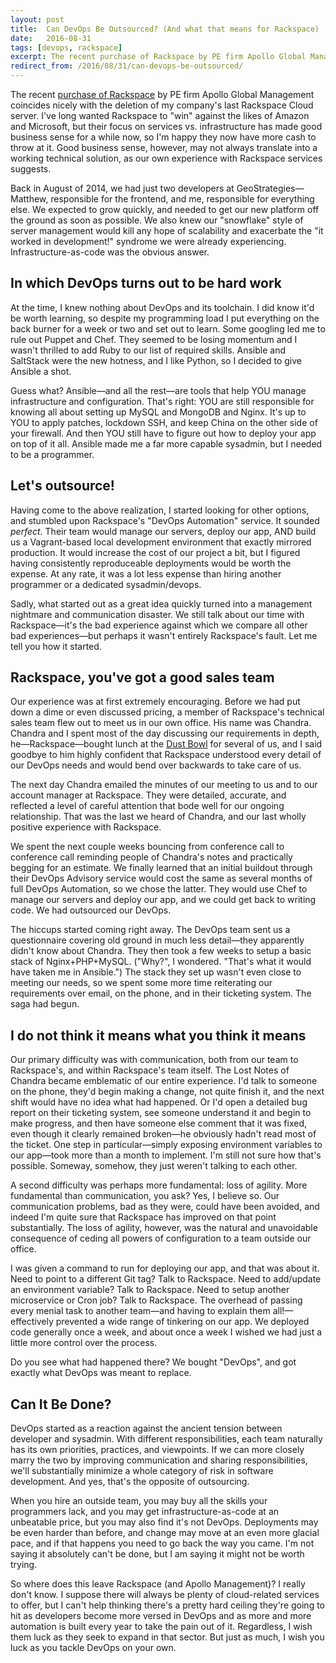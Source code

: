 ```yaml
---
layout: post
title:  Can DevOps Be Outsourced? (And what that means for Rackspace)
date:   2016-08-31
tags: [devops, rackspace]
excerpt: The recent purchase of Rackspace by PE firm Apollo Global Management coincides nicely with the deletion of my company's last Rackspace Cloud server.
redirect_from: /2016/08/31/can-devops-be-outsourced/
---
```


The recent <a href="http://www.businessinsider.com/rackspace-goes-private-to-focus-on-customer-management-2016-8" target="_blank">purchase of Rackspace</a> by PE firm Apollo Global Management coincides nicely with the deletion of my company's last Rackspace Cloud server. I've long wanted Rackspace to "win" against the likes of Amazon and Microsoft, but their focus on services vs. infrastructure has made good business sense for a while now, so I'm happy they now have more cash to throw at it. Good business sense, however, may not always translate into a working technical solution, as our own experience with Rackspace services suggests.

Back in August of 2014, we had just two developers at GeoStrategies—Matthew, responsible for the frontend, and me, responsible for everything else. We expected to grow quickly, and needed to get our new platform off the ground as soon as possible. We also knew our "snowflake" style of server management would kill any hope of scalability and exacerbate the "it worked in development!" syndrome we were already experiencing. Infrastructure-as-code was the obvious answer.

## In which DevOps turns out to be hard work
At the time, I knew nothing about DevOps and its toolchain. I did know it'd be worth learning, so despite my programming load I put everything on the back burner for a week or two and set out to learn. Some googling led me to rule out Puppet and Chef. They seemed to be losing momentum and I wasn't thrilled to add Ruby to our list of required skills. Ansible and SaltStack were the new hotness, and I like Python, so I decided to give Ansible a shot.

Guess what? Ansible—and all the rest—are tools that help YOU manage infrastructure and configuration. That's right: YOU are still responsible for knowing all about setting up MySQL and MongoDB and Nginx. It's up to YOU to apply patches, lockdown SSH, and keep China on the other side of your firewall. And then YOU still have to figure out how to deploy your app on top of it all. Ansible made me a far more capable sysadmin, but I needed to be a programmer.

## Let's outsource!
Having come to the above realization, I started looking for other options, and stumbled upon Rackspace's "DevOps Automation" service. It sounded _perfect_. Their team would manage our servers, deploy our app, AND build us a Vagrant-based local development environment that exactly mirrored production. It would increase the cost of our project a bit, but I figured having consistently reproduceable deployments would be worth the expense. At any rate, it was a lot less expense than hiring another programmer or a dedicated sysadmin/devops.

Sadly, what started out as a great idea quickly turned into a management nightmare and communication disaster. We still talk about our time with Rackspace—it's the bad experience against which we compare all other bad experiences—but perhaps it wasn't entirely Rackspace's fault. Let me tell you how it started.

## Rackspace, you've got a good sales team

Our experience was at first extremely encouraging. Before we had put down a dime or even discussed pricing, a member of Rackspace's technical sales team flew out to meet us in our own office. His name was Chandra. Chandra and I spent most of the day discussing our requirements in depth, he—Rackspace—bought lunch at the <a href="http://www.dustbowlbrewing.com/" target="_blank">Dust Bowl</a> for several of us, and I said goodbye to him highly confident that Rackspace understood every detail of our DevOps needs and would bend over backwards to take care of us.

The next day Chandra emailed the minutes of our meeting to us and to our account manager at Rackspace. They were detailed, accurate, and reflected a level of careful attention that bode well for our ongoing relationship. That was the last we heard of Chandra, and our last wholly positive experience with Rackspace.

We spent the next couple weeks bouncing from conference call to conference call reminding people of Chandra's notes and practically begging for an estimate. We finally learned that an initial buildout through their DevOps Advisory service would cost the same as several months of full DevOps Automation, so we chose the latter. They would use Chef to manage our servers and deploy our app, and we could get back to writing code. We had outsourced our DevOps.

The hiccups started coming right away. The DevOps team sent us a questionnaire covering old ground in much less detail—they apparently didn't know about Chandra. They then took a few weeks to setup a basic stack of Nginx+PHP+MySQL. ("Why?", I wondered. "That's what it would have taken me in Ansible.") The stack they set up wasn't even close to meeting our needs, so we spent some more time reiterating our requirements over email, on the phone, and in their ticketing system. The saga had begun.

## I do not think it means what you think it means
Our primary difficulty was with communication, both from our team to Rackspace's, and within Rackspace's team itself. The Lost Notes of Chandra became emblematic of our entire experience. I'd talk to someone on the phone, they'd begin making a change, not quite finish it, and the next shift would have no idea what had happened. Or I'd open a detailed bug report on their ticketing system, see someone understand it and begin to make progress, and then have someone else comment that it was fixed, even though it clearly remained broken—he obviously hadn't read most of the ticket. One step in particular—simply exposing environment variables to our app—took more than a month to implement. I'm still not sure how that's possible. Someway, somehow, they just weren't talking to each other.

A second difficulty was perhaps more fundamental: loss of agility. More fundamental than communication, you ask? Yes, I believe so. Our communication problems, bad as they were, could have been avoided, and indeed I'm quite sure that Rackspace has improved on that point substantially. The loss of agility, however, was the natural and unavoidable consequence of ceding all powers of configuration to a team outside our office.

I was given a command to run for deploying our app, and that was about it. Need to point to a different Git tag? Talk to Rackspace. Need to add/update an environment variable? Talk to Rackspace. Need to setup another microservice or Cron job? Talk to Rackspace. The overhead of passing every menial task to another team—and having to explain them all!—effectively prevented a wide range of tinkering on our app. We deployed code generally once a week, and about once a week I wished we had just a little more control over the process.

Do you see what had happened there? We bought "DevOps", and got exactly what DevOps was meant to replace.

## Can It Be Done?
DevOps started as a reaction against the ancient tension between developer and sysadmin. With different responsibilities, each team naturally has its own priorities, practices, and viewpoints. If we can more closely marry the two by improving communication and sharing responsibilities, we'll substantially minimize a whole category of risk in software development. And yes, that's the opposite of outsourcing.

When you hire an outside team, you may buy all the skills your programmers lack, and you may get infrastructure-as-code at an unbeatable price, but you may also find it's not DevOps. Deployments may be even harder than before, and change may move at an even more glacial pace, and if that happens you need to go back the way you came. I'm not saying it absolutely can't be done, but I am saying it might not be worth trying.

So where does this leave Rackspace (and Apollo Management)? I really don't know. I suppose there will always be plenty of cloud-related services to offer, but I can't help thinking there's a pretty hard ceiling they're going to hit as developers become more versed in DevOps and as more and more automation is built every year to take the pain out of it. Regardless, I wish them luck as they seek to expand in that sector. But just as much, I wish you luck as you tackle DevOps on your own.
